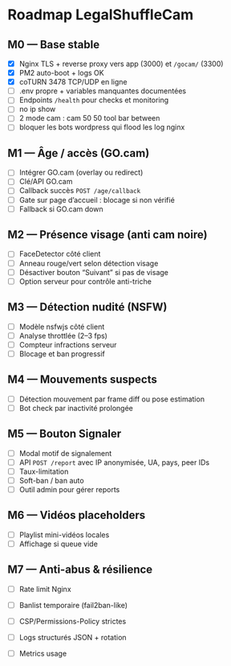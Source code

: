 # Roadmap LegalShuffleCam

## M0 — Base stable
- [x] Nginx TLS + reverse proxy vers app (3000) et `/gocam/` (3300)
- [x] PM2 auto-boot + logs OK
- [x] coTURN 3478 TCP/UDP en ligne
- [ ] .env propre + variables manquantes documentées
- [ ] Endpoints `/health` pour checks et monitoring
- [ ] no ip show
- [ ] 2 mode cam : cam 50 50 tool bar between
- [ ] bloquer les bots wordpress qui flood les log nginx

## M1 — Âge / accès (GO.cam)
- [ ] Intégrer GO.cam (overlay ou redirect)
- [ ] Clé/API GO.cam
- [ ] Callback succès `POST /age/callback`
- [ ] Gate sur page d’accueil : blocage si non vérifié
- [ ] Fallback si GO.cam down

## M2 — Présence visage (anti cam noire)
- [ ] FaceDetector côté client
- [ ] Anneau rouge/vert selon détection visage
- [ ] Désactiver bouton “Suivant” si pas de visage
- [ ] Option serveur pour contrôle anti-triche

## M3 — Détection nudité (NSFW)
- [ ] Modèle nsfwjs côté client
- [ ] Analyse throttlée (2–3 fps)
- [ ] Compteur infractions serveur
- [ ] Blocage et ban progressif

## M4 — Mouvements suspects
- [ ] Détection mouvement par frame diff ou pose estimation
- [ ] Bot check par inactivité prolongée

## M5 — Bouton Signaler
- [ ] Modal motif de signalement
- [ ] API `POST /report` avec IP anonymisée, UA, pays, peer IDs
- [ ] Taux-limitation
- [ ] Soft-ban / ban auto
- [ ] Outil admin pour gérer reports

## M6 — Vidéos placeholders
- [ ] Playlist mini-vidéos locales
- [ ] Affichage si queue vide

## M7 — Anti-abus & résilience
- [ ] Rate limit Nginx
- [ ] Banlist temporaire (fail2ban-like)
- [ ] CSP/Permissions-Policy strictes
- [ ] Logs structurés JSON + rotation
- [ ] Metrics usage


